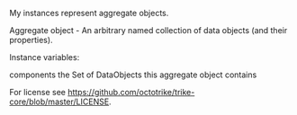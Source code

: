 My instances represent aggregate objects.

Aggregate object - An arbitrary named collection of data objects (and their properties).

Instance variables:

components		the Set of DataObjects this aggregate object contains


For license see https://github.com/octotrike/trike-core/blob/master/LICENSE.
